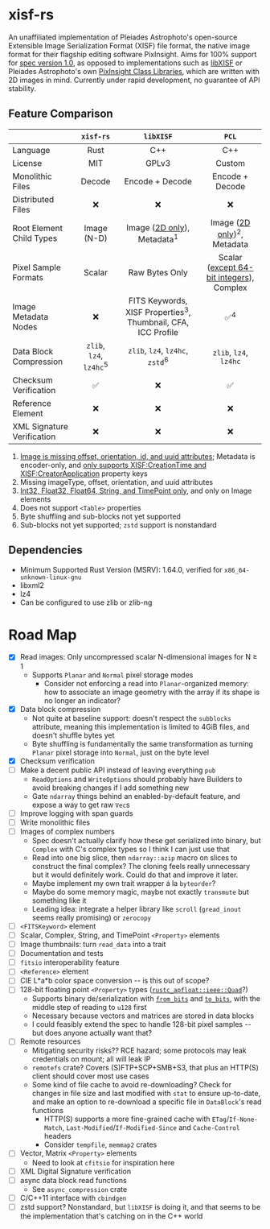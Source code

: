 # xisf-rs

An unaffiliated implementation of Pleiades Astrophoto's open-source Extensible Image Serialization Format (XISF) file format, the native image format for their flagship editing software PixInsight. Aims for 100% support for [spec version 1.0](https://pixinsight.com/doc/docs/XISF-1.0-spec/XISF-1.0-spec.html), as opposed to implementations such as [libXISF](https://gitea.nouspiro.space/nou/libXISF) or Pleiades Astrophoto's own [PixInsight Class Libraries](https://gitlab.com/pixinsight/PCL), which are written with 2D images in mind. Currently under rapid development, no guarantee of API stability.

## Feature Comparison

&nbsp; | `xisf-rs` | `libXISF` | `PCL`
---|:---:|:---:|:---:
Language | Rust | C++ | C++
License | MIT | GPLv3 | Custom
Monolithic Files | Decode | Encode + Decode | Encode + Decode
Distributed Files | ❌ | ❌ | ❌
Root Element Child Types | Image (N-D) | Image ([2D only](https://gitea.nouspiro.space/nou/libXISF/src/commit/8e05a586109a634e3a43aeecc4ca693d00c2104e/libxisf.cpp#L816)), Metadata<sup>1</sup> | Image ([2D only](https://gitlab.com/pixinsight/PCL/-/blob/7cd5ee14f6b209cf03f5b2d1903941ea1a4c8aec/src/pcl/XISFReader.cpp#L2001))<sup>2</sup>, Metadata
Pixel Sample Formats | Scalar | Raw Bytes Only | Scalar ([except 64-bit integers](https://gitlab.com/pixinsight/PCL/-/blob/7cd5ee14f6b209cf03f5b2d1903941ea1a4c8aec/src/pcl/XISFReader.cpp#L599)), Complex
Image Metadata Nodes | ❌ | FITS Keywords, XISF Properties<sup>3</sup>, Thumbnail, CFA, ICC Profile | ✅<sup>4</sup>
Data Block Compression | `zlib`, `lz4`, `lz4hc`<sup>5</sup> | `zlib`, `lz4`, `lz4hc`, `zstd`<sup>6</sup> | `zlib`, `lz4`, `lz4hc`
Checksum Verification | ✅ | ❌ | ✅
Reference Element | ❌ | ❌ | ❌
XML Signature Verification | ❌ | ❌ | ❌

<!-- complex support? -->

1. [Image is missing offset, orientation, id, and uuid attributes](https://gitea.nouspiro.space/nou/libXISF/src/commit/8e05a586109a634e3a43aeecc4ca693d00c2104e/libxisf.cpp#L815); Metadata is encoder-only, and [only supports XISF:CreationTime and XISF:CreatorApplication](https://gitea.nouspiro.space/nou/libXISF/src/commit/8e05a586109a634e3a43aeecc4ca693d00c2104e/libxisf.cpp#L1071) property keys
2. Missing imageType, offset, orientation, and uuid attributes
3. [Int32, Float32, Float64, String, and TimePoint only](https://gitea.nouspiro.space/nou/libXISF/src/commit/8e05a586109a634e3a43aeecc4ca693d00c2104e/variant.cpp#L379), and only on Image elements
4. Does not support `<Table>` properties
5. Byte shuffling and sub-blocks not yet supported
6. Sub-blocks not yet supported; `zstd` support is nonstandard

## Dependencies
- Minimum Supported Rust Version (MSRV): 1.64.0, verified for `x86_64-unknown-linux-gnu`
- libxml2
- lz4
- Can be configured to use zlib or zlib-ng

# Road Map

- [x] Read images: Only uncompressed scalar N-dimensional images for N &ge; 1
  - Supports `Planar` and `Normal` pixel storage modes
    - Consider not enforcing a read into `Planar`-organized memory: how to associate an image geometry with the array if its shape is no longer an indicator?
- [x] Data block compression
  - Not quite at baseline support: doesn't respect the `subblocks` attribute, meaning this implementation is limited to 4GiB files, and doesn't shuffle bytes yet
  - Byte shuffling is fundamentally the same transformation as turning `Planar` pixel storage into `Normal`, just on the byte level
- [x] Checksum verification
- [ ] Make a decent public API instead of leaving everything `pub`
  - `ReadOptions` and `WriteOptions` should probably have Builders to avoid breaking changes if I add something new
  - Gate `ndarray` things behind an enabled-by-default feature, and expose a way to get raw `Vec`s
- [ ] Improve logging with span guards
- [ ] Write monolithic files
- [ ] Images of complex numbers
  - Spec doesn't actually clarify how these get serialized into binary, but `Complex` with C's complex types so I think I can just use that
  - Read into one big slice, then `ndarray::azip` macro on slices to construct the final complex? The cloning feels really unnecessary but it would definitely work. Could do that and improve it later.
  - Maybe implement my own trait wrapper á la `byteorder`?
  - Maybe do some memory magic, maybe not exactly `transmute` but something like it
  - Leading idea: integrate a helper library like `scroll` (`gread_inout` seems really promising) or `zerocopy`
- [ ] `<FITSKeyword>` element
- [ ] Scalar, Complex, String, and TimePoint `<Property>` elements
- [ ] Image thumbnails: turn `read_data` into a trait
- [ ] Documentation and tests
- [ ] `fitsio` interoperability feature
- [ ] `<Reference>` element
- [ ] CIE L\*a\*b color space conversion -- is this out of scope?
- [ ] 128-bit floating point `<Property>` types ([`rustc_apfloat::ieee::Quad`](https://doc.rust-lang.org/stable/nightly-rustc/rustc_apfloat/ieee/type.Quad.html)?)
  - Supports binary de/serialization with [`from_bits`](https://doc.rust-lang.org/stable/nightly-rustc/rustc_apfloat/trait.Float.html#tymethod.from_bits) and [`to_bits`](https://doc.rust-lang.org/stable/nightly-rustc/rustc_apfloat/trait.Float.html#tymethod.to_bits), with the middle step of reading to `u128` first
  - Necessary because vectors and matrices are stored in data blocks
  - I could feasibly extend the spec to handle 128-bit pixel samples -- but does anyone actually want that?
- [ ] Remote resources
  - Mitigating security risks?? RCE hazard; some protocols may leak credentials on mount; all will leak IP
  - `remotefs` crate? Covers (S)FTP+SCP+SMB+S3, that plus an HTTP(S) client should cover most use cases
  - Some kind of file cache to avoid re-downloading? Check for changes in file size and last modified with `stat` to ensure up-to-date, and make an option to re-download a specific file in `DataBlock`'s read functions
    - HTTP(S) supports a more fine-grained cache with `ETag`/`If-None-Match`, `Last-Modified`/`If-Modified-Since` and `Cache-Control` headers
    - Consider `tempfile`, `memmap2` crates
- [ ] Vector, Matrix `<Property>` elements
  - Need to look at `cfitsio` for inspiration here
- [ ] XML Digital Signature verification
- [ ] async data block read functions
  - See `async_compression` crate
- [ ] C/C++11 interface with `cbindgen`
- [ ] zstd support? Nonstandard, but `libXISF` is doing it, and that seems to be the implementation that's catching on in the C++ world